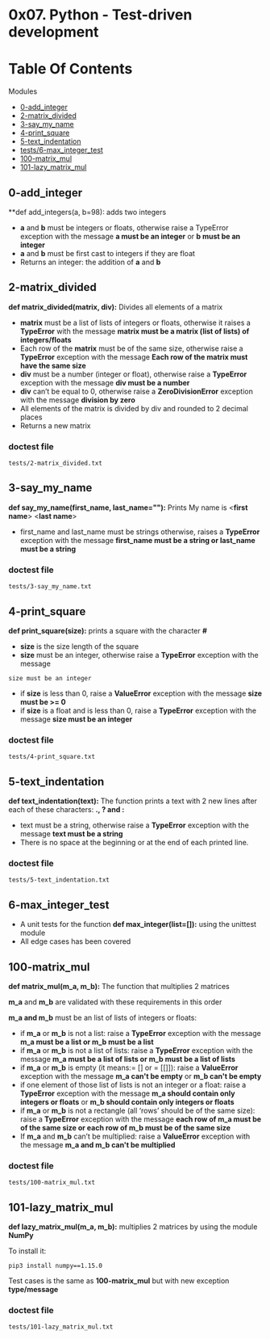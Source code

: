 # 0x07. Python - Test-driven development


# Table Of Contents

Modules

- [0-add_integer](#0-add_integer)
- [2-matrix_divided](#2-matrix_divided)
- [3-say_my_name](#3-say_my_name)
- [4-print_square](#4-print_square)
- [5-text_indentation](#5-text_indentation)
- [tests/6-max_integer_test](#6-max_integer_test)
- [100-matrix_mul](#100-matrix_mul)
- [101-lazy_matrix_mul](#101-lazy_matrix_mul)
 
## 0-add_integer

**def add_integers(a, b=98): adds two integers

- **a** and **b** must be integers or floats, otherwise raise a TypeError exception with the message **a must be an integer** or **b must be an integer**
- **a** and **b** must be first cast to integers if they are float
- Returns an integer: the addition of **a** and **b**

## 2-matrix_divided

**def matrix_divided(matrix, div):** Divides all elements of a matrix

- **matrix** must be a list of lists of integers or floats, otherwise it raises a **TypeError** with the message **matrix must be a matrix (list of lists) of integers/floats**
- Each row of the **matrix** must be of the same size, otherwise raise a **TypeError** exception with the message **Each row of the matrix must have the same size**
- **div** must be a number (integer or float), otherwise raise a **TypeError** exception with the message **div must be a number**
- **div** can’t be equal to 0, otherwise raise a **ZeroDivisionError** exception with the message **division by zero**
- All elements of the matrix is divided by div and rounded to 2 decimal places<br>
- Returns a new matrix

### doctest file 
    tests/2-matrix_divided.txt

## 3-say_my_name

**def say_my_name(first_name, last_name=""):** Prints My name is <**first name**> <**last name**>

- first_name and last_name must be strings otherwise, raises a **TypeError** exception with the message **first_name must be a string or last_name must be a string**

### doctest file
    tests/3-say_my_name.txt

## 4-print_square

**def print_square(size):** prints a square with the character **#**

- **size** is the size length of the square
- **size** must be an integer, otherwise raise a **TypeError** exception with the message
```
size must be an integer
```
- if **size** is less than 0, raise a **ValueError** exception with the message **size must be >= 0**
- if **size** is a float and is less than 0, raise a **TypeError** exception with the message **size must be an integer**
 
### doctest file
    tests/4-print_square.txt

## 5-text_indentation

**def text_indentation(text):** The function prints a text with 2 new lines after each of these characters: **., ? and :**

- text must be a string, otherwise raise a **TypeError** exception with the message **text must be a string**
- There is no space at the beginning or at the end of each printed line.

### doctest file
    tests/5-text_indentation.txt

## 6-max_integer_test

- A unit tests for the function **def max_integer(list=[]):** using the unittest module
- All edge cases has been covered

## 100-matrix_mul

**def matrix_mul(m_a, m_b):** The function that multiplies 2 matrices

**m_a** and **m_b** are validated with these requirements in this order

**m_a and m_b** must be an list of lists of integers or floats:

- if **m_a** or **m_b** is not a list: raise a **TypeError** exception with the message **m_a must be a list or m_b must be a list**
- if **m_a** or **m_b** is not a list of lists: raise a **TypeError** exception with the message **m_a must be a list of lists or m_b must be a list of lists**
- if **m_a** or **m_b** is empty (it means:= [] or = [[]]): raise a **ValueError** exception with the message **m_a can't be empty** or **m_b can't be empty**
- if one element of those list of lists is not an integer or a float: raise a **TypeError** exception with the message **m_a should contain only integers or floats** or **m_b should contain only integers or floats**
- if **m_a** or **m_b** is not a rectangle (all ‘rows’ should be of the same size): raise a **TypeError** exception with the message **each row of m_a must be of the same size or each row of m_b must be of the same size**
- If **m_a** and **m_b** can’t be multiplied: raise a **ValueError** exception with the message **m_a and m_b can't be multiplied**

### doctest file
    tests/100-matrix_mul.txt

## 101-lazy_matrix_mul
**def lazy_matrix_mul(m_a, m_b):** multiplies 2 matrices by using the module **NumPy**

To install it: 
```shell
pip3 install numpy==1.15.0
```
Test cases is the same as **100-matrix_mul** but with new exception **type/message**
### doctest file
    tests/101-lazy_matrix_mul.txt